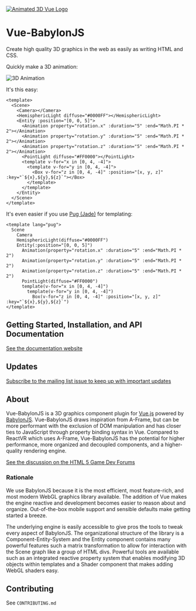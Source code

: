 [![Animated 3D Vue Logo](https://thumbs.gfycat.com/PinkPiercingBull-size_restricted.gif)](https://beg-in.github.io/vue-babylonjs/)
# Vue-BabylonJS

Create high quality 3D graphics in the web as easily as writing HTML and CSS.

Quickly make a 3D animation:

![3D Animation](https://thumbs.gfycat.com/WhiteTangibleIndianspinyloach-size_restricted.gif)

It's this easy:


```vue
<template>
  <Scene>
    <Camera></Camera>
    <HemisphericLight diffuse="#0000FF"></HemisphericLight>
    <Entity :position="[0, 0, 5]">
      <Animation property="rotation.x" :duration="5" :end="Math.PI * 2"></Animation>
      <Animation property="rotation.y" :duration="5" :end="Math.PI * 2"></Animation>
      <Animation property="rotation.z" :duration="5" :end="Math.PI * 2"></Animation>
      <PointLight diffuse="#FF0000"></PointLight>
      <template v-for="x in [0, 4, -4]">
        <template v-for="y in [0, 4, -4]">
          <Box v-for="z in [0, 4, -4]" :position="[x, y, z]" :key="`${x},${y},${z}`"></Box>
        </template>
      </template>
    </Entity>
  </Scene>
</template>
```

It's even easier if you use [Pug (Jade)](https://pugjs.org) for templating:

```vue
<template lang="pug">
  Scene
    Camera
    HemisphericLight(diffuse="#0000FF")
    Entity(:position="[0, 0, 5]")
      Animation(property="rotation.x" :duration="5" :end="Math.PI * 2")
      Animation(property="rotation.y" :duration="5" :end="Math.PI * 2")
      Animation(property="rotation.z" :duration="5" :end="Math.PI * 2")
      PointLight(diffuse="#FF0000")
      template(v-for="x in [0, 4, -4]")
        template(v-for="y in [0, 4, -4]")
          Box(v-for="z in [0, 4, -4]" :position="[x, y, z]" :key="`${x},${y},${z}`")
</template>
```

## Getting Started, Installation, and API Documentation

[See the documentation website](https://beg-in.github.io/vue-babylonjs/)

## Updates

[Subscribe to the mailing list issue to keep up with important updates](https://github.com/Beg-in/vue-babylonjs/issues/1)

## About

Vue-BabylonJS is a 3D graphics component plugin for [Vue.js](https://vuejs.org/) powered by [BabylonJS](https://www.babylonjs.com/).
Vue-BabylonJS draws inspiration from A-Frame, but can be more performant with the exclusion of DOM manipulation and has closer ties to JavaScript through property binding syntax in Vue. Compared to ReactVR which uses A-Frame, Vue-BabylonJS has the potential for higher performance, more organized and decoupled components, and a higher-quality rendering engine. 

[See the discussion on the HTML 5 Game Dev Forums](http://www.html5gamedevs.com/topic/35379-vue-integration-like-a-frame/)

### Rationale

We use BabylonJS because it is the most efficient, most feature-rich, and most modern WebGL graphics library available. The addition of Vue makes the engine reactive and development becomes easier to reason about and organize. Out-of-the-box mobile support and sensible defaults make getting started a breeze.

The underlying engine is easily accessible to give pros the tools to tweak every aspect of BabylonJS. The organizational structure of the library is a Component-Entity-System and the Entity component contains many powerful features such a matrix transformation to allow for interaction with the Scene graph like a group of HTML divs. Powerful tools are available such as an integrated reactive property system that enables modifying 3D objects within templates and a Shader component that makes adding WebGL shaders easy.

## Contributing




See `CONTRIBUTING.md`

